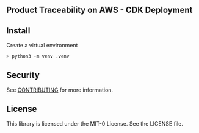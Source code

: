 ## Product Traceability on AWS - CDK Deployment

## Install
Create a virtual environment
```bash
> python3 -m venv .venv
```

## Security

See [CONTRIBUTING](CONTRIBUTING.md#security-issue-notifications) for more information.

## License

This library is licensed under the MIT-0 License. See the LICENSE file.

